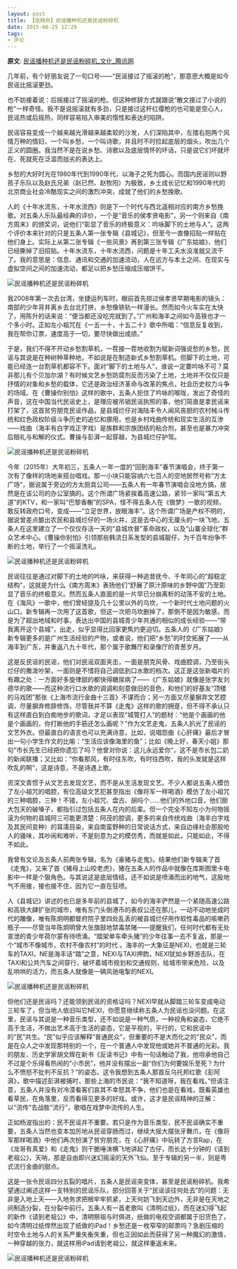 ```yaml
---
layout: post
title: 【张晓舟】民谣播种机还是民谣粉碎机
date: 2015-06-25 12:29
tags:
- 评论
---
```

**原文**:
[民谣播种机还是民谣粉碎机_文化_腾讯网](https://cul.qq.com/a/20150625/021932.htm)

几年前，有个好朋友说了一句口号——“民谣接过了摇滚的枪”，那意思大概是如今民谣比摇滚更劲。

也不妨接着说：后摇接过了摇滚的枪。但这种修辞方式就跟说“散文接过了小说的枪”一样奇怪。我不是说摇滚就有多劲，只是接过这杆红缨枪的也可能是空心人，民谣热或后摇热，同样容易陷入审美的惰性和表达的陷阱。

民谣容易变成一个越来越光滑越来越柔软的沙发，人们深陷其中，左搂右抱两个风情万种的情妇，一个叫乡愁，一个叫诗歌，并且时不时捡起底层的烟头，吹出几个正义的圆圈。我当然不是在说乡愁、诗歌以及底层情怀的坏话，只是说它们坏就坏在、死就死在泛滥而拙劣的表达上。

乡愁的大好时光在1980年代到1990年代，以海子之死为圆心。而国内民谣则以野孩子乐队以及赵氏兄弟（赵已然、赵牧阳）为极致，乡土成长记忆和1990年代的北京商业社会冷酷现实之间的激烈冲突，成就了他们的乡愁挽歌。

人的《十年水流东，十年水流西》则是下一个时代与西北遥相对应的南方乡愁挽歌。对五条人乐队最经典的评价，一个是“音乐的侯孝贤电影”，另一个则来自《南方周末》的颁奖词，说他们“彰显了音乐的终极意义：吟咏脚下的土地与人”。这两个评价本来针对的只是五条人第一张专辑《县城记》，但至今一直像招贴一样贴在他们身上。实际上从第二张专辑《一些风景》再到第三张专辑《广东姑娘》，他们已经撕掉了旧招贴。十年水流东，十年水流西，问题是十年工夫水没准就又流干了。我的意思是：信息、通讯和交通的加速流动，人在远方与本土之间、在现实与虚拟空间之间的加速流动，都足以把乡愁压缩成压缩饼干。

![民谣播种机还是民谣粉碎机](http://img1.gtimg.com/cul/pics/hv1/221/45/1867/121413371.jpg)

我2008年第一次去台湾，坐捷运列车时，眼前首先掠过侯孝贤早期电影的镜头：南部的少年背井离乡去台北打拼，乡愁像铁轨一样漫长。然而如今火车实在太快了，用陈升的话来说：“便当都还没吃完就到了。”广州和海丰之间如今高铁也才一个多小时。正如左小祖咒在《一五一十，十五二十》歌中所唱：“信息反复收到，我在帮你订票，速度高于一切，要尽快做出成绩。”

  
于是，我们不得不开动乡愁割草机，一茬接一茬地收割为赋新词强说愁的乡愁，民谣与其说是在种树种草种地，不如说是在制造新式乡愁割草机。但脚下的土地，可能已经连一台割草机都容不下。面对“脚下的土地与人”，谁说一定要吟咏不可？莫非那儿有个贝加尔湖？有时候文艺乡愁防腐剂反而污染了土地，土地并不仅仅只是抒情的对象和乡愁的载体，它还是政治经济革命与改革的焦点，社会历史权力斗争的场域。在《曹操你别怕》这样的歌中，五条人扼住了吟咏的喉咙，发出了奇怪的声音，这在中国当代民谣史上，是理应被吊销民谣执照的事，他们简直是拿民谣来打架了，这首贫穷朋克民谣作品，是县城烂仔对海陆丰令人闻风丧胆的农村械斗传统和红色政权阶级斗争历史的追忆和挪用，也是乡村戏曲传统和现实生活的互渗——戏曲（海丰有白字戏正字戏）是族群和宗族团结的粘合剂，甚至也是暴力冲突后赔礼与和解的仪式。曹操与彭湃一起穿越，为县城烂仔护驾。

![民谣播种机还是民谣粉碎机](http://img1.gtimg.com/cul/pics/hv1/10/46/1867/121413415.jpg)

今年（2015年）大年初三，五条人一年一度的“回到海丰”春节演唱会，终于第一次有了像样的场地来搭台唱戏。那一小块只能容纳六七百人的空地居然号称“方太广场”，据说属于旁边的方太厨具公司——五条人有一年春节演唱会没地方搞，居然是在该公司的办公室搞的。这个所谓广场紧挨着高速公路，紧邻一家叫“第五大道”的KTV，和一家叫“巴黎香榭”的SPA，怪不得五条人在《做梦》一歌的视频，敢反转政府口号，变成——“立足世界，放眼海丰”。这个所谓广场是产权不明的，据说曾差点酿出农民和县城烂仔的一场火并，这是去中心的无厘头的一块飞地，五条人在这里建立了一个仅仅存活一天的“县城坎普”革命政权，以及“山寨全球化”群众艺术中心。《曹操你别怕》引领那些韩流日系发型的县城靓仔，为千百年纷争不断的土地，举行了一个摇滚洗礼。

![民谣播种机还是民谣粉碎机](http://img1.gtimg.com/cul/pics/hv1/76/46/1867/121413481.jpg)

民谣往往是通过对脚下的土地的吟咏，来获得一种追昔抚今、千年同心的“超稳定结构”，这就是为什么《南方周末》表扬他们“舒展了原汁原味的乡野中国”乃至彰显了音乐的终极意义。然而五条人直面的是一片早已分崩离析的动荡不安的土地。在《海风》一歌中，他们曾经提及几十公里以外的乌坎，一个新时代土地问题的火山口。新专辑再一次用了这首歌，但这一次把乌坎删掉了，那倒不是因为敏感，而是为了超出地域和时事，表达出中国的县城青少年共通的相似的成长经验——“带我离开这个县城”，出走，似乎显得比回家更焦灼更迫切。五条人的《广东姑娘》新专辑更多的是广州生活经验的产物，或者说，他们把“乡愁”的时空拓展了——从海丰到广东，并重返八九十年代，那个属于歌舞厅和录像厅的青葱岁月。

  
这是反民谣的民谣，他们对民谣双面夹击，一面是朋克风骨、戏曲腔调，乃至街头烂仔的撒泼吵架，一面则是不惜将自己调低到口水歌的档次。这正是这张新唱片的有趣之处：一方面好多旋律甜的都快得糖尿病了——《广东姑娘》就像是张学友刘德华的歌——而这种流行口水歌的调调和刻意做旧的音色，和他们的好基友“顶楼的马戏团”那张《上海市流行金曲十三首》不谋而合；另一方面又尽量摒弃文艺腔调，尽量摒弃修辞修饰，尽管我并不算《走鬼》这样的歌的拥趸，但不得不承认只有这样直白到白痴地步的歌词，才足以表现“城管打人”的题材：“他是个画画的他是个画画的，你打断他的手筋还怎么画呢？”作为文艺走鬼，五条人扒光了民谣的文艺外衣。但最直白的语言也可以充满诗意，比如，说唱怨曲《心肝痛》最后才冒出一句小学生作文的比喻：“生活应该像海里的鱼”；比如《晚上好，春天小姐》那句“市长先生已经把你遗忘了吗？他曾对你说：这儿永远爱你”，这不是市长包二奶的新闻联播；又比如：“你看那风，有时往东吹，有时往西吹，我的头发就是这样吹乱的啊”，这是诗意，不是诗遇上歌。

  
资深文青惯于从文艺去发现文艺，而不是从生活发现文艺。不少人都说五条人模仿了左小祖咒的唱腔，有位高级文艺犯甚至指出《像将军一样喝酒》模仿了左小祖咒的三种唱腔，三种！不错，左小祖咒、盘古、胡吗个……他们的外地口音，他们胆大包天的破嗓子，都指引过包括五条人在内的后辈。但一个完全不知左小为何物摇滚为何物的县城阿三可能更清楚：阿茂的腔调，更多的来自传统戏曲（海丰白字戏及其民间变种）的耳濡目染，来自南蛮野种的日常说话方式，来自边缘社会那股呛人的骚味，其吵闹和难听，不是刻意为之的模仿秀，而就是如此，只能如此，不得不如此。

  
我曾有文论及五条人前两张专辑，名为《豪猪与走鬼》。结果他们新专辑来了首《走鬼》，又来了首《猪母上山咬老虎》，猪在五条人的作品中就像在库斯图里卡电影中一样是个狠角色。与其说这是底层情结，还不如说是喷涌而出的地气，这股地气不用接，接也接不住，因为它一直在狂喷。

  
人《县城记》讲述的也已是多年前的县城了，如今的海丰俨然是一个紧随高速公路和高铁大肆扩张的城市，唯有东门头倒港币的表叔公还在那儿，一动不动地坐成时代的雕像，唯有陈炯明都督府院子里四处乱丢的被县城烂仔用作软性毒品的咳嗽药瓶子——尽管当年陈炯明曾大张旗鼓地禁毒禁赌——提醒我们，任何时代都有无处宣泄的青少年荷尔蒙有待喷涌。“踏架单车牵头猪”的少年往事一去不复返，那是一个“城市不像城市，农村不像农村”的时代 。海丰的一大象征是NEXI，也就是三轮车的TAXI，NE是海丰话“踏”之意，NEXI与TAXI押韵，NEXI犹如乡野游击队，在TAXI和公共汽车之间穿行，破坏着城市规划和交通规则，给城市带来危险，以及乱哄哄的活力，而五条人就像是一辆风驰电掣的NEXI。

![民谣播种机还是民谣粉碎机](http://img1.gtimg.com/cul/pics/hv1/120/46/1867/121413525.jpg)

但他们还是民谣吗？还能领到民谣的资格证吗？NEXI早就从脚踏三轮车变成电动三轮车了，但当地人依旧叫它NEXI，你愿意继续称五条人为民谣也没问题。在这里，民谣与其说是一种音乐类型，还不如说是一种气质，一种视角和姿态，它绝不高于生活，不做出艺术高于生活的姿态，它是平视的，平行的，它和民谣中的“民”共生。“民”似乎应该解释“普通民众”，但重要的不是大而化之的“民众”，而是在众人之中发现那特别的一个，在一个普通人中发现他或她并不普通的光彩。我的朋友、历史学家胡文辉在新书《反读书记》中有一句话触动了我，他坦承他自己不过是个乐得看热闹的“小市民”，他并没有摆出一副“你们为何要娱乐至死？为什么不愤怒不批判不反抗？”的姿态。这令我想到五条人那首反乌托邦红歌《彭阿湃》，歌中描述彭湃被捕时，那些上海的市民说：“我不知道呀，我在看戏。”但请注意，五条人并没有对冷漠看客们哀其不幸怒其不争，他们也是在看戏，既看英雄也看草民，在角落里，反而看得见更多的好戏。或许，这才是民谣精神的正解：以“流传”去战胜“流行”，歌唱在戏梦中流传的人生。

  
正如杨波指出的：民不民谣并不重要。若只是作为音乐类型，民不民谣确实不重要，五条人当然也变本加厉地从民谣穿肠而过，继续大摇大摆张牙舞爪，在《像将军那样喝酒》中他们再次扮演了贫穷朋克，在《心肝痛》中玩转了方言Rap，在《龙哥有真爱》和《走鬼》则干脆唾沫横飞地讲起了古仔，而长达十分钟的《请到老祖公》，天呐，那是自由即兴迷幻摇滚的天外飞仙。至于专辑的另一半，则是粤式流行金曲的甜点。

  
这是一张令民谣四分五裂的唱片，五条人是民谣突变体，甚至是民谣粉碎机。我希望通过阐述这样一支特别的民谣乐队，部分回答关于“民谣该往何处去”的问题：无非是入地上天——入地务求把根牢牢抓紧，上天何妨飞到天边外，无非是在天地之间制造分裂，在分裂中前行。五条人有一首老歌叫《清明过纸》，而在迷幻得飞起的新作《请到老祖公》中，清明祭祖与时俱进，纸做的电视空调都属于旧货色了，如今清明过纸悍然出现了纸做的iPad！乡愁还是一枚窄窄的邮票吗？急剧压缩的时空令土地与人的关系严重失衡失重，但也正因如此而获得了另一种魔幻的激情，一种穿越的张力，就这样用iPad请到老祖公，就这样重返未来。

![民谣播种机还是民谣粉碎机](http://img1.gtimg.com/cul/pics/hv1/147/46/1867/121413552.jpg)
